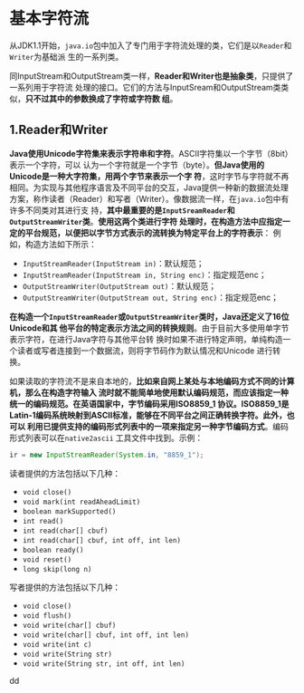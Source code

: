 基本字符流
================================================================================
从JDK1.1开始，`java.io`包中加入了专门用于字符流处理的类，它们是以`Reader`和`Writer`为基础派
生的一系列类。

同InputStream和OutputStream类一样，**Reader和Writer也是抽象类**，只提供了一系列用于字符流
处理的接口。它们的方法与InputSream和OutputStream类类似，**只不过其中的参数换成了字符或字符数
组**。

## 1.Reader和Writer
**Java使用Unicode字符集来表示字符串和字符**。ASCII字符集以一个字节（8bit）表示一个字符，可以
认为一个字符就是一个字节（byte）。**但Java使用的Unicode是一种大字符集，用两个字节来表示一个字
符**，这时字节与字符就不再相同。为实现与其他程序语言及不同平台的交互，Java提供一种新的数据流处理
方案，称作读者（Reader）和写者（Writer）。像数据流一样，在`java.io`包中有许多不同类对其进行支
持，**其中最重要的是`InputSreamReader`和`OutputStreamWriter`类**。**使用这两个类进行字符
处理时，在构造方法中应指定一定的平台规范，以便把以字节方式表示的流转换为特定平台上的字符表示**：
例如，构造方法如下所示：
+ `InputStreamReader(InputStream in)`：默认规范；
+ `InputStreamReader(InputStream in, String enc)`：指定规范enc；
+ `OutputStreamWriter(OutputStream out)`：默认规范；
+ `OutputStreamWriter(OutputStream out, String enc)`：指定规范enc；

**在构造一个`InputStreamReader`或`OutputStreamWriter`类时，Java还定义了16位Unicode和其
他平台的特定表示方法之间的转换规则**。由于目前大多使用单字节表示字符，在进行Java字符与其他平台转
换时如果不进行特定声明，单纯构造一个读者或写者连接到一个数据流，则将字节码作为默认情况和Unicode
进行转换。

如果读取的字符流不是来自本地的，**比如来自网上某处与本地编码方式不同的计算机，那么在构造字符输入
流时就不能简单地使用默认编码规范，而应该指定一种统一的编码规范。在英语国家中，字节编码采用ISO8859_1
协议。ISO8859_1是Latin-1编码系统映射到ASCII标准，能够在不同平台之间正确转换字符。此外，也可以
利用已提供支持的编码形式列表中的一项来指定另一种字节编码方式**。编码形式列表可以在`native2ascii`
工具文件中找到。示例：
```java
ir = new InputStreamReader(System.in, "8859_1");
```
读者提供的方法包括以下几种：
+ `void close()`
+ `void mark(int readAheadLimit)`
+ `boolean markSupported()`
+ `int read()`
+ `int read(char[] cbuf)`
+ `int read(char[] cbuf, int off, int len)`
+ `boolean ready()`
+ `void reset()`
+ `long skip(long n)`

写者提供的方法包括以下几种：
+ `void close()`
+ `void flush()`
+ `void write(char[] cbuf)`
+ `void write(char[] cbuf, int off, int len)`
+ `void write(int c)`
+ `void write(String str)`
+ `void write(String str, int off, int len)`




































dd
